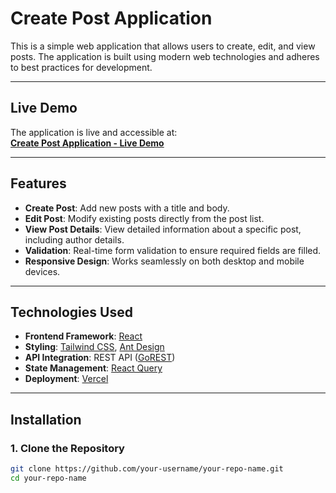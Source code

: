 # **Create Post Application**

This is a simple web application that allows users to create, edit, and view posts. The application is built using modern web technologies and adheres to best practices for development.

---

## **Live Demo**
The application is live and accessible at:  
[**Create Post Application - Live Demo**]([https://your-vercel-app-url.vercel.app](https://synapsis-assessment-delta.vercel.app/))  

---

## **Features**
- **Create Post**: Add new posts with a title and body.
- **Edit Post**: Modify existing posts directly from the post list.
- **View Post Details**: View detailed information about a specific post, including author details.
- **Validation**: Real-time form validation to ensure required fields are filled.
- **Responsive Design**: Works seamlessly on both desktop and mobile devices.

---

## **Technologies Used**
- **Frontend Framework**: [React](https://reactjs.org/)
- **Styling**: [Tailwind CSS](https://tailwindcss.com/), [Ant Design](https://ant.design/)
- **API Integration**: REST API ([GoREST](https://gorest.co.in/))
- **State Management**: [React Query](https://react-query.tanstack.com/)
- **Deployment**: [Vercel](https://vercel.com/)

---

## **Installation**

### **1. Clone the Repository**
```bash
git clone https://github.com/your-username/your-repo-name.git
cd your-repo-name
